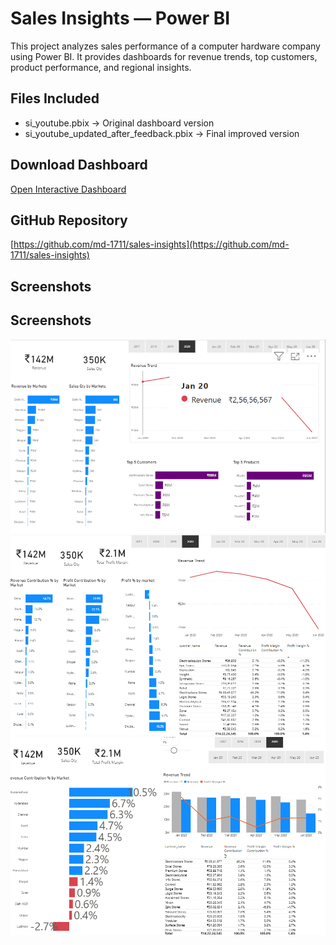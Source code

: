 # Sales Insights — Power BI

This project analyzes sales performance of a computer hardware company using Power BI.
It provides dashboards for revenue trends, top customers, product performance, and regional insights.

## Files Included
- si_youtube.pbix → Original dashboard version
- si_youtube_updated_after_feedback.pbix → Final improved version

## Download Dashboard
[Open Interactive Dashboard](https://drive.google.com/drive/folders/1XJFMddr3t8_U4TOdBH8vKIiBiuTi9ffO?usp=sharing)

## GitHub Repository
[https://github.com/md-1711/sales-insights](https://github.com/md-1711/sales-insights)

## Screenshots
## Screenshots

![Dashboard 1](Screenshots/pic1.png)
![Dashboard 2](Screenshots/pic2.png)
![Dashboard 3](Screenshots/pic3.png)
